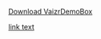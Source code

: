 <a href="https://mega.nz/#!yp9QVLQR!TZ8L4qwLyAfdu4GPIEZPYFq3lSGwNeQBemQ9cReRfyI" target="_blank">Download VaizrDemoBox</a>



<a id="myLink" href="#" onclick="MyFunction();return false;">link text</a>